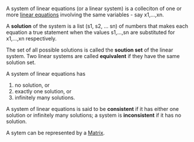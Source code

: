 A system of linear equations (or a linear system) is a colleciton of one or more [linear equations](Linear-Equation.md) involving the same variables - say x1,...,xn.

A **solution** of the system is a list (s1, s2, ... sn) of numbers that makes each equation a true statement when the values s1,...,sn are substituted for x1,...,xn respectively. 

The set of all possible solutions is called the **soution set** of the linear system. Two linear systems are called **equivalent** if they have the same solution set.

A system of linear equations has
1. no solution, or
2. exactly one solution, or
3. infinitely many solutions.

A system of linear equations is said to be **consistent** if it has either one solution or infinitely many solutions; a system is **inconsistent** if it has no solution.

A sytem can be represented by a [Matrix](Matrix.md).
